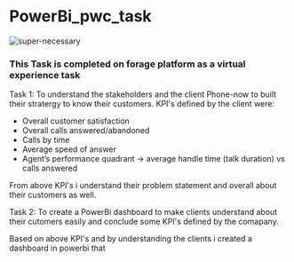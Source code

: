# PowerBi_pwc_task


![super-necessary](https://user-images.githubusercontent.com/73512374/190850931-828a682c-0efc-464c-ab9b-56dbec1deb0b.png)


### This Task is completed on forage platform as a virtual experience task

Task 1: To understand the stakeholders and the client Phone-now to built their stratergy to know their customers.
KPI's defined by the client were:
- Overall customer satisfaction
- Overall calls answered/abandoned
- Calls by time
- Average speed of answer
- Agent’s performance quadrant -> average handle time (talk duration) vs calls answered

From above KPI's i understand their problem statement and overall about their customers as well. 

Task 2: To create a PowerBi dashboard to make clients understand about their cutomers easily and conclude some KPI's defined by the comapany.

Based on above KPI's and by understanding the clients i created a dashboard in powerbi that 







